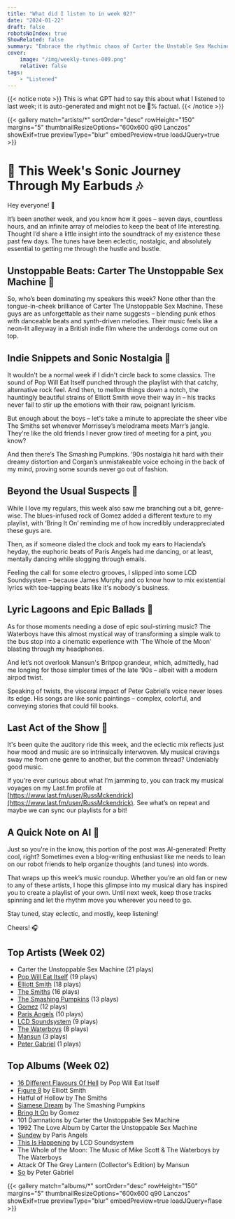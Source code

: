 ```yaml
---
title: "What did I listen to in week 02?"
date: "2024-01-22"
draft: false
robotsNoIndex: true
ShowRelated: false
summary: "Embrace the rhythmic chaos of Carter the Unstable Sex Machine, where punk meets electronic wit!"
cover:
    image: "/img/weekly-tunes-009.png"
    relative: false
tags:
    - "Listened"
---
```


{{< notice note >}}
This is what GPT had to say this about what I listened to last week; it is auto-generated and might not be 💯% factual.
{{< /notice >}}

{{< gallery match="artists/*" sortOrder="desc" rowHeight="150" margins="5" thumbnailResizeOptions="600x600 q90 Lanczos" showExif=true previewType="blur" embedPreview=true loadJQuery=true >}}

# 🎵 This Week's Sonic Journey Through My Earbuds 🎶

Hey everyone! 🌟

It’s been another week, and you know how it goes – seven days, countless hours, and an infinite array of melodies to keep the beat of life interesting. Thought I’d share a little insight into the soundtrack of my existence these past few days. The tunes have been eclectic, nostalgic, and absolutely essential to getting me through the hustle and bustle.

## Unstoppable Beats: Carter The Unstoppable Sex Machine 🚀

So, who’s been dominating my speakers this week? None other than the tongue-in-cheek brilliance of Carter The Unstoppable Sex Machine. These guys are as unforgettable as their name suggests – blending punk ethos with danceable beats and synth-driven melodies. Their music feels like a neon-lit alleyway in a British indie film where the underdogs come out on top.

## Indie Snippets and Sonic Nostalgia 📼

It wouldn't be a normal week if I didn't circle back to some classics. The sound of Pop Will Eat Itself punched through the playlist with that catchy, alternative rock feel. And then, to mellow things down a notch, the hauntingly beautiful strains of Elliott Smith wove their way in – his tracks never fail to stir up the emotions with their raw, poignant lyricism.

But enough about the boys – let's take a minute to appreciate the sheer vibe The Smiths set whenever Morrissey’s melodrama meets Marr’s jangle. They're like the old friends I never grow tired of meeting for a pint, you know?

And then there’s The Smashing Pumpkins. ‘90s nostalgia hit hard with their dreamy distortion and Corgan’s unmistakeable voice echoing in the back of my mind, proving some sounds never go out of fashion.

## Beyond the Usual Suspects 🌌

While I love my regulars, this week also saw me branching out a bit, genre-wise. The blues-infused rock of Gomez added a different texture to my playlist, with ‘Bring It On’ reminding me of how incredibly underappreciated these guys are.

Then, as if someone dialed the clock and took my ears to Hacienda’s heyday, the euphoric beats of Paris Angels had me dancing, or at least, mentally dancing while slogging through emails.

Feeling the call for some electro grooves, I slipped into some LCD Soundsystem – because James Murphy and co know how to mix existential lyrics with toe-tapping beats like it's nobody's business.

## Lyric Lagoons and Epic Ballads 🌊

As for those moments needing a dose of epic soul-stirring music? The Waterboys have this almost mystical way of transforming a simple walk to the bus stop into a cinematic experience with 'The Whole of the Moon' blasting through my headphones.

And let’s not overlook Mansun's Britpop grandeur, which, admittedly, had me longing for those simpler times of the late ‘90s – albeit with a modern airpod twist.

Speaking of twists, the visceral impact of Peter Gabriel’s voice never loses its edge. His songs are like sonic paintings – complex, colorful, and conveying stories that could fill books.

## Last Act of the Show 🎤

It's been quite the auditory ride this week, and the eclectic mix reflects just how mood and music are so intrinsically interwoven. My musical cravings sway me from one genre to another, but the common thread? Undeniably good music.

If you're ever curious about what I’m jamming to, you can track my musical voyages on my Last.fm profile at [https://www.last.fm/user/RussMckendrick](https://www.last.fm/user/RussMckendrick). See what’s on repeat and maybe we can sync our playlists for a bit!

## A Quick Note on AI 🤖

Just so you're in the know, this portion of the post was AI-generated! Pretty cool, right? Sometimes even a blog-writing enthusiast like me needs to lean on our robot friends to help organize thoughts (and tunes) into words.

That wraps up this week’s music roundup. Whether you’re an old fan or new to any of these artists, I hope this glimpse into my musical diary has inspired you to create a playlist of your own. Until next week, keep those tracks spinning and let the rhythm move you wherever you need to go.

Stay tuned, stay eclectic, and mostly, keep listening!

Cheers! 🎧

## Top Artists (Week 02)

- Carter the Unstoppable Sex Machine (21 plays)
- [Pop Will Eat Itself](https://www.mckendrick.rocks/artist/pop-will-eat-itself/) (19 plays)
- [Elliott Smith](https://www.mckendrick.rocks/artist/elliott-smith/) (18 plays)
- [The Smiths](https://www.mckendrick.rocks/artist/the-smiths/) (16 plays)
- [The Smashing Pumpkins](https://www.mckendrick.rocks/artist/the-smashing-pumpkins/) (13 plays)
- [Gomez](https://www.mckendrick.rocks/artist/gomez/) (12 plays)
- [Paris Angels](https://www.mckendrick.rocks/artist/paris-angels/) (10 plays)
- [LCD Soundsystem](https://www.mckendrick.rocks/artist/lcd-soundsystem/) (9 plays)
- [The Waterboys](https://www.mckendrick.rocks/artist/the-waterboys/) (8 plays)
- [Mansun](https://www.mckendrick.rocks/artist/mansun/) (3 plays)
- [Peter Gabriel](https://www.mckendrick.rocks/artist/peter-gabriel/) (1 plays)


## Top Albums (Week 02)

- [16 Different Flavours Of Hell](https://www.mckendrick.rocks/albums/16-different-flavours-of-hell-1873913/) by Pop Will Eat Itself
- [Figure 8](https://www.mckendrick.rocks/albums/figure-8-8843169/) by Elliott Smith
- Hatful of Hollow by The Smiths
- [Siamese Dream](https://www.mckendrick.rocks/albums/siamese-dream-3255473/) by The Smashing Pumpkins
- [Bring It On](https://www.mckendrick.rocks/albums/bring-it-on-11890384/) by Gomez
- 101 Damnations by Carter the Unstoppable Sex Machine
- 1992 The Love Album by Carter the Unstoppable Sex Machine
- [Sundew](https://www.mckendrick.rocks/albums/sundew-661808/) by Paris Angels
- [This Is Happening](https://www.mckendrick.rocks/albums/this-is-happening-2395827/) by LCD Soundsystem
- The Whole of the Moon: The Music of Mike Scott & The Waterboys by The Waterboys
- Attack Of The Grey Lantern (Collector's Edition) by Mansun
- [So](https://www.mckendrick.rocks/albums/so-379036/) by Peter Gabriel


{{< gallery match="albums/*" sortOrder="desc" rowHeight="150" margins="5" thumbnailResizeOptions="600x600 q90 Lanczos" showExif=true previewType="blur" embedPreview=true loadJQuery=flase >}}